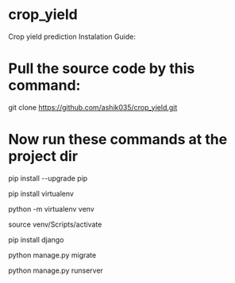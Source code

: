 # crop_yield
Crop yield prediction Instalation Guide:

# Pull the source code by this command: 
git clone https://github.com/ashik035/crop_yield.git

# Now run these commands at the project dir

pip install --upgrade pip

pip install virtualenv

python -m virtualenv venv 

source venv/Scripts/activate

pip install django

python manage.py migrate

python manage.py runserver
